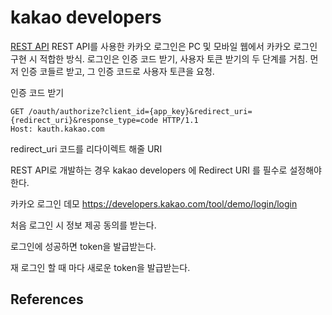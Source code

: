 # kakao developers
[REST API](https://developers.kakao.com/docs/latest/ko/kakaologin/rest-api)
REST API를 사용한 카카오 로그인은 PC 및 모바일 웹에서 카카오 로그인 구현 시 적합한 방식.
로그인은 인증 코드 받기, 사용자 토큰 받기의 두 단계를 거침. 먼저 인증 코들르 받고, 그 인증 코드로 사용자 토큰을 요청.

인증 코드 받기
```
GET /oauth/authorize?client_id={app_key}&redirect_uri={redirect_uri}&response_type=code HTTP/1.1
Host: kauth.kakao.com
```

redirect_uri 코드를 리다이렉트 해줄 URI

REST API로 개발하는 경우 kakao developers 에 Redirect URI 를 필수로 설정해야 한다.




카카오 로그인 데모
https://developers.kakao.com/tool/demo/login/login

처음 로그인 시 정보 제공 동의를 받는다.

로그인에 성공하면 token을 발급받는다.

재 로그인 할 때 마다 새로운 token을 발급받는다.



## References
